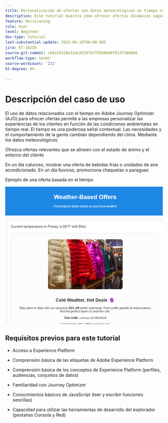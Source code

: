 ```yaml
---
title: Personalización de ofertas con datos meteorológicos en tiempo real en Adobe Journey Optimizer mediante Web SDK
description: Este tutorial muestra cómo ofrecer ofertas dinámicas según el tiempo en Adobe Journey Optimizer utilizando datos contextuales en tiempo real y la API de Personalization de Adobe Web SDK. Aprenderá a pasar atributos meteorológicos (como temperatura y condiciones) de su sitio web a Adobe Experience Platform, asignarlos a su esquema de evento y utilizarlos en reglas de decisión y fórmulas de clasificación para personalizar ofertas en el momento de cargar la página. Ideal para especialistas en marketing y desarrolladores que buscan mejorar las experiencias digitales con un contexto ambiental en tiempo real.
feature: Decisioning
role: User
level: Beginner
doc-type: Tutorial
last-substantial-update: 2025-06-10T00:00:00Z
jira: KT-18258
source-git-commit: c04a15418e31dc82597b7759386907013728bb0d
workflow-type: tm+mt
source-wordcount: '221'
ht-degree: 0%

---
```


# Descripción del caso de uso

El uso de datos relacionados con el tiempo en Adobe Journey Optimizer (AJO) para ofrecer ofertas permite a las empresas personalizar las experiencias de los clientes en función de las condiciones ambientales en tiempo real. El tiempo es una poderosa señal contextual. Las necesidades y el comportamiento de la gente cambian dependiendo del clima. Mediante los datos meteorológicos:

Ofrezca ofertas relevantes que se alineen con el estado de ánimo y el entorno del cliente

En un día caluroso, mostrar una oferta de bebidas frías o unidades de aire acondicionado. En un día lluvioso, promociona chaquetas o paraguas

Ejemplo de una oferta basada en el tiempo


![ofertas meteorológicas](assets/offers-use-case.png)



## Requisitos previos para este tutorial

* Acceso a Experience Platform

* Comprensión básica de las etiquetas de Adobe Experience Platform

* Comprensión básica de los conceptos de Experience Platform (perfiles, audiencias, conjuntos de datos)

* Familiaridad con Journey Optimizer

* Conocimientos básicos de JavaScript (leer y escribir funciones sencillas)

* Capacidad para utilizar las herramientas de desarrollo del explorador (pestañas Consola y Red)
